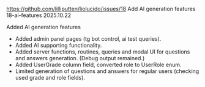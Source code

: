 https://github.com/lilliputten/liolucido/issues/18
Add AI generation features
18-ai-features
2025.10.22

Added AI generation features

- Added admin panel pages (tg bot control, ai test queries).
- Added AI supporting functionality.
- Added server functions, routines, queries and modal UI for questions and answers generation. (Debug output remained.)
- Added UserGrade column field, converted role to UserRole enum.
- Limited generation of questions and answers for regular users (checking used grade and role fields).
